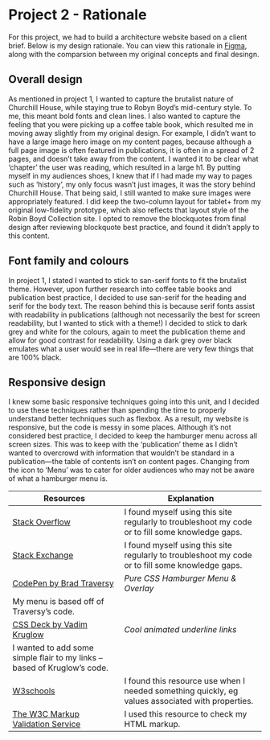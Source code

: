 # Project 2 - Rationale
For this project, we had to build a architecture website based on a client brief. Below is my design rationale.
You can view this rationale in [Figma](https://www.figma.com/proto/az6OQVbsbGhmmVAmjZ5EcY/Front-end-web-design?node-id=109%3A502&viewport=-8591%2C-2221%2C0.2639991343021393&scaling=min-zoom), along with the comparsion between my original concepts and final desingn.
## Overall design
As mentioned in project 1, I wanted to capture the brutalist nature of Churchill House, while staying true to Robyn Boyd’s mid-century style. To me, this meant bold fonts and clean lines. I also wanted to capture the feeling that you were picking up a coffee table book, which resulted me in moving away slightly from my original design.
For example, I didn’t want to have a large image hero image on my content pages, because although a full page image is often featured in publications, it is often in a spread of 2 pages, and doesn’t take away from the content. I wanted it to be clear what ‘chapter’ the user was reading, which resulted in a large h1. By putting myself in my audiences shoes, I knew that if I had made my way to pages such as ‘history’, my only focus wasn’t just images, it was the story behind Churchill House. That being said, I still wanted to make sure images were appropriately featured.
I did keep the two-column layout for tablet+ from my original low-fidelity prototype, which also reflects that layout style of the Robin Boyd Collection site. I opted to remove the blockquotes from final design after reviewing blockquote best practice, and found it didn’t apply to this content.

## Font family and colours
In project 1, I stated I wanted to stick to san-serif fonts to fit the brutalist theme. However, upon further research into coffee table books and publication best practice, I decided to use san-serif for the heading and serif for the body text. The reason behind this is because serif fonts assist with readability in publications (although not necessarily the best for screen readability, but I wanted to stick with a theme!)
I decided to stick to dark grey and white for the colours, again to meet the publication theme and allow for good contrast for readability. Using a dark grey over black emulates what a user would see in real life—there are very few things that are 100% black.

## Responsive design
I knew some basic responsive techniques going into this unit, and I decided to use these techniques rather than spending the time to properly understand better techniques such as flexbox. As a result, my website is responsive, but the code is messy in some places.
Although it’s not considered best practice, I decided to keep the hamburger menu across all screen sizes. This was to keep with the ‘publication’ theme as I didn’t wanted to overcrowd with information that wouldn’t be standard in a publication—the table of contents isn’t on content pages. Changing from the icon to ‘Menu’ was to cater for older audiences who may not be aware of what a hamburger menu is.

| Resources | Explanation |
|-----------|-------------|
|[Stack Overflow](https://stackoverflow.com/)|I found myself using this site regularly to troubleshoot my code or to fill some knowledge gaps.|
|[Stack Exchange](https://stackexchange.com/)|I found myself using this site regularly to troubleshoot my code or to fill some knowledge gaps.|
|[CodePen by Brad Traversy](https://codepen.io/bradtraversy/pen/vMGBjQ)|*Pure CSS Hamburger Menu & Overlay*
My menu is based off of Traversy’s code.|
|[CSS Deck by Vadim Kruglow](https://cssdeck.com/labs/cool-and-easy-animated-underline-links)|*Cool animated underline links*
I wanted to add some simple flair to my links – based of Kruglow’s code.|
|[W3schools](https://www.w3schools.com/)|I found this resource use when I needed something quickly, eg values associated with properties.|
|[The W3C Markup Validation Service](https://validator.w3.org/)|I used this resource to check my HTML markup.

